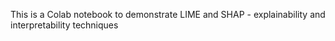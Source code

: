 This is a Colab notebook to demonstrate LIME and SHAP - explainability and interpretability techniques
